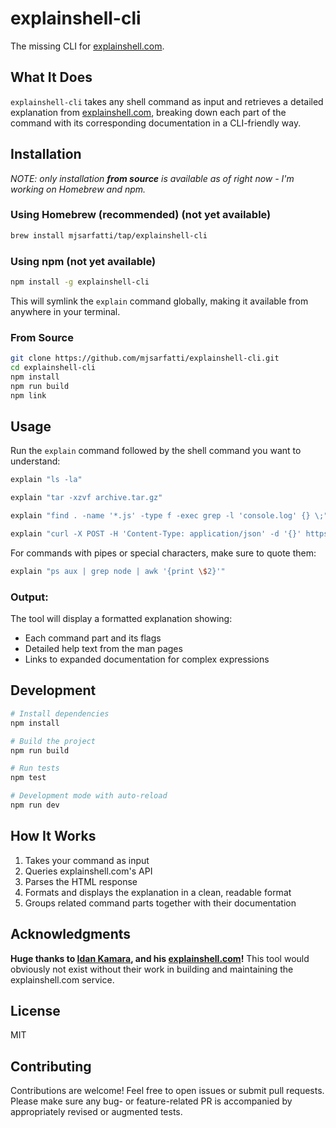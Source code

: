 # explainshell-cli

The missing CLI for [explainshell.com](https://explainshell.com).

## What It Does

`explainshell-cli` takes any shell command as input and retrieves a detailed explanation from [explainshell.com](https://explainshell.com), breaking down each part of the command with its corresponding documentation in a CLI-friendly way.

## Installation

_NOTE: only installation **from source** is available as of right now - I'm working on Homebrew and npm._

### Using Homebrew (recommended) (not yet available)

```bash
brew install mjsarfatti/tap/explainshell-cli
```

### Using npm (not yet available)

```bash
npm install -g explainshell-cli
```

This will symlink the `explain` command globally, making it available from anywhere in your terminal.

### From Source

```bash
git clone https://github.com/mjsarfatti/explainshell-cli.git
cd explainshell-cli
npm install
npm run build
npm link
```

## Usage

Run the `explain` command followed by the shell command you want to understand:

```bash
explain "ls -la"
```

```bash
explain "tar -xzvf archive.tar.gz"
```

```bash
explain "find . -name '*.js' -type f -exec grep -l 'console.log' {} \;"
```

```bash
explain "curl -X POST -H 'Content-Type: application/json' -d '{}' https://api.example.com"
```

For commands with pipes or special characters, make sure to quote them:

```bash
explain "ps aux | grep node | awk '{print \$2}'"
```

### Output:

The tool will display a formatted explanation showing:

- Each command part and its flags
- Detailed help text from the man pages
- Links to expanded documentation for complex expressions

## Development

```bash
# Install dependencies
npm install

# Build the project
npm run build

# Run tests
npm test

# Development mode with auto-reload
npm run dev
```

## How It Works

1. Takes your command as input
2. Queries explainshell.com's API
3. Parses the HTML response
4. Formats and displays the explanation in a clean, readable format
5. Groups related command parts together with their documentation

## Acknowledgments

**Huge thanks to [Idan Kamara](https://github.com/idank), and his [explainshell.com](https://explainshell.com)!** This tool would obviously not exist without their work in building and maintaining the explainshell.com service.

## License

MIT

## Contributing

Contributions are welcome! Feel free to open issues or submit pull requests. Please make sure any bug- or feature-related PR is accompanied by appropriately revised or augmented tests.
